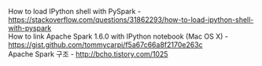 How to load IPython shell with PySpark - https://stackoverflow.com/questions/31862293/how-to-load-ipython-shell-with-pyspark  
How to link Apache Spark 1.6.0 with IPython notebook (Mac OS X) - https://gist.github.com/tommycarpi/f5a67c66a8f2170e263c  
Apache Spark 구조 - http://bcho.tistory.com/1025  
